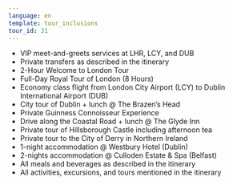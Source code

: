```yaml
---
language: en
template: tour_inclusions
tour_id: 31
---
```

*   VIP meet\-and\-greets services at LHR, LCY, and DUB
*   Private transfers as described in the itinerary
*   2\-Hour Welcome to London Tour
*   Full\-Day Royal Tour of London (8 Hours)
*   Economy class flight from London City Airport (LCY) to Dublin International Airport (DUB)
*   City tour of Dublin + lunch @ The Brazen’s Head
*   Private Guinness Connoisseur Experience
*   Drive along the Coastal Road + lunch @ The Glyde Inn
*   Private tour of Hillsborough Castle including afternoon tea
*   Private tour to the City of Derry in Northern Ireland
*   1\-night accommodation @ Westbury Hotel (Dublin)
*   2\-nights accommodation @ Culloden Estate & Spa (Belfast)
*   All meals and beverages as described in the itinerary
*   All activities, excursions, and tours mentioned in the itinerary